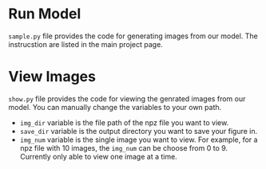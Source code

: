# Run Model
`sample.py` file provides the code for generating images from our model. The instrucstion are listed in the main project page.

# View Images
`show.py` file provides the code for viewing the genrated images from our model. 
You can manually change the variables to your own path. 
* `img_dir` variable is the file path of the npz file you want to view.
* `save_dir` variable is the output directory you want to save your figure in. 
* `img_num` variable is the single image you want to view. For example, for a npz file with 10 images, the `img_num` can be choose from 0 to 9. Currently only able to view one image at a time. 
